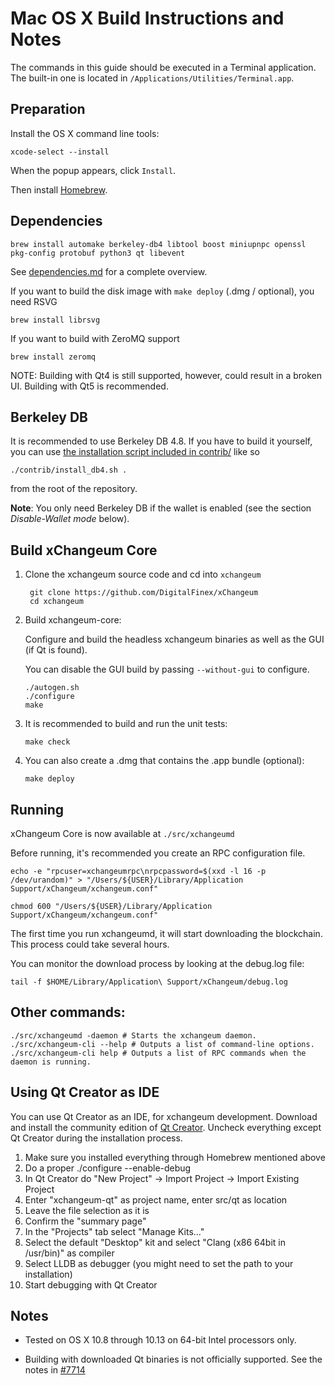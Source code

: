 Mac OS X Build Instructions and Notes
====================================
The commands in this guide should be executed in a Terminal application.
The built-in one is located in `/Applications/Utilities/Terminal.app`.

Preparation
-----------
Install the OS X command line tools:

`xcode-select --install`

When the popup appears, click `Install`.

Then install [Homebrew](https://brew.sh).

Dependencies
----------------------

    brew install automake berkeley-db4 libtool boost miniupnpc openssl pkg-config protobuf python3 qt libevent

See [dependencies.md](dependencies.md) for a complete overview.

If you want to build the disk image with `make deploy` (.dmg / optional), you need RSVG

    brew install librsvg

If you want to build with ZeroMQ support
    
    brew install zeromq

NOTE: Building with Qt4 is still supported, however, could result in a broken UI. Building with Qt5 is recommended.

Berkeley DB
-----------
It is recommended to use Berkeley DB 4.8. If you have to build it yourself,
you can use [the installation script included in contrib/](/contrib/install_db4.sh)
like so

```shell
./contrib/install_db4.sh .
```

from the root of the repository.

**Note**: You only need Berkeley DB if the wallet is enabled (see the section *Disable-Wallet mode* below).

Build xChangeum Core
------------------------

1. Clone the xchangeum source code and cd into `xchangeum`

        git clone https://github.com/DigitalFinex/xChangeum
        cd xchangeum

2.  Build xchangeum-core:

    Configure and build the headless xchangeum binaries as well as the GUI (if Qt is found).

    You can disable the GUI build by passing `--without-gui` to configure.

        ./autogen.sh
        ./configure
        make

3.  It is recommended to build and run the unit tests:

        make check

4.  You can also create a .dmg that contains the .app bundle (optional):

        make deploy

Running
-------

xChangeum Core is now available at `./src/xchangeumd`

Before running, it's recommended you create an RPC configuration file.

    echo -e "rpcuser=xchangeumrpc\nrpcpassword=$(xxd -l 16 -p /dev/urandom)" > "/Users/${USER}/Library/Application Support/xChangeum/xchangeum.conf"

    chmod 600 "/Users/${USER}/Library/Application Support/xChangeum/xchangeum.conf"

The first time you run xchangeumd, it will start downloading the blockchain. This process could take several hours.

You can monitor the download process by looking at the debug.log file:

    tail -f $HOME/Library/Application\ Support/xChangeum/debug.log

Other commands:
-------

    ./src/xchangeumd -daemon # Starts the xchangeum daemon.
    ./src/xchangeum-cli --help # Outputs a list of command-line options.
    ./src/xchangeum-cli help # Outputs a list of RPC commands when the daemon is running.

Using Qt Creator as IDE
------------------------
You can use Qt Creator as an IDE, for xchangeum development.
Download and install the community edition of [Qt Creator](https://www.qt.io/download/).
Uncheck everything except Qt Creator during the installation process.

1. Make sure you installed everything through Homebrew mentioned above
2. Do a proper ./configure --enable-debug
3. In Qt Creator do "New Project" -> Import Project -> Import Existing Project
4. Enter "xchangeum-qt" as project name, enter src/qt as location
5. Leave the file selection as it is
6. Confirm the "summary page"
7. In the "Projects" tab select "Manage Kits..."
8. Select the default "Desktop" kit and select "Clang (x86 64bit in /usr/bin)" as compiler
9. Select LLDB as debugger (you might need to set the path to your installation)
10. Start debugging with Qt Creator

Notes
-----

* Tested on OS X 10.8 through 10.13 on 64-bit Intel processors only.

* Building with downloaded Qt binaries is not officially supported. See the notes in [#7714](https://github.com/bitcoin/bitcoin/issues/7714)

